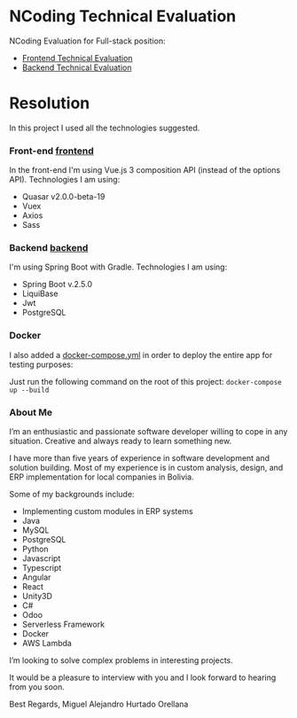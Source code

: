# NCoding Technical Evaluation
NCoding Evaluation for Full-stack position:
- [Frontend Technical Evaluation](docs/Frontend%20Technical%20Evaluation.pdf)
- [Backend Technical Evaluation](docs/Backend%20Technical%20Evaluation.pdf)

# Resolution
In this project I used all the technologies suggested.
### Front-end [frontend](frontend)
In the front-end I'm using Vue.js 3 composition API (instead of the options API).
Technologies I am using:
- Quasar v2.0.0-beta-19
- Vuex
- Axios
- Sass

### Backend [backend](backend)
I'm using Spring Boot with Gradle.
Technologies I am using:
- Spring Boot v.2.5.0
- LiquiBase
- Jwt
- PostgreSQL

### Docker
I also added a [docker-compose.yml](docker-compose.yml) in order to deploy the entire app for testing purposes:

Just run the following command on the root of this project:
```docker-compose up --build```

### About Me
I’m an enthusiastic and passionate software developer willing to cope in any situation. Creative and always ready to learn something new.

I have more than five years of experience in software development and solution building.
Most of my experience is in custom analysis, design, and ERP implementation for local companies in Bolivia.

Some of my backgrounds include:
- Implementing custom modules in ERP systems
- Java
- MySQL
- PostgreSQL
- Python
- Javascript
- Typescript
- Angular
- React
- Unity3D
- C#
- Odoo
- Serverless Framework
- Docker  
- AWS Lambda

I’m looking to solve complex problems in interesting projects.

It would be a pleasure to interview with you and I look forward to hearing from you soon.

Best Regards,
Miguel Alejandro Hurtado Orellana
